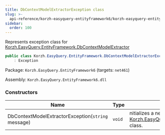 ```yaml
---
title: DbContextModelExtractorException class
slug: >-
  api-reference/korzh-easyquery-entityframework6/korzh-easyquery-entityframework-namespace/dbcontextmodelextractorexception-class
sidebar:
  order: 100
---
```


Represents exception class for [Korzh.EasyQuery.EntityFramework.DbContextModelExtractor](/easyquery/docs/api-reference/korzh-easyquery-entityframework6/korzh-easyquery-entityframework-namespace/dbcontextmodelextractor-class)
```csharp
public class Korzh.EasyQuery.EntityFramework.DbContextModelExtractorException
    : Exception

```
Package: `Korzh.EasyQuery.EntityFramework6` (targets: `net461`)

Assembly: `Korzh.EasyQuery.EntityFramework6.dll`

### Constructors

| Name | Type | Description | 
| --- | --- | --- | 
| DbContextModelExtractorException(`string` message) | `void` | nitializes a new instance of the [Korzh.EasyQuery.EntityFramework.DbContextModelExtractorException](/easyquery/docs/api-reference/korzh-easyquery-entityframework6/korzh-easyquery-entityframework-namespace/dbcontextmodelextractorexception-class) class. |

